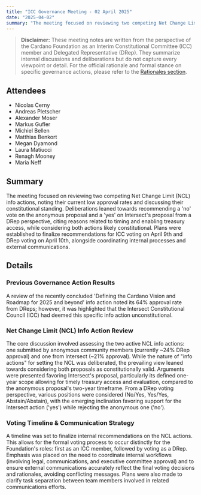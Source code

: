 ```yaml
---
title: "ICC Governance Meeting - 02 April 2025"
date: "2025-04-02"
summary: "The meeting focused on reviewing two competing Net Change Limit (NCL) info actions, noting their current low approval rates and discussing their constitutional standing. Deliberations leaned towards recommending a 'no' vote on the anonymous proposal and a 'yes' on Intersect's proposal from a DRep perspective, citing reasons related to timing and enabling treasury access, while considering both actions likely constitutional. Plans were established to finalize recommendations for ICC voting on April 9th and DRep voting on April 10th, alongside coordinating internal processes and external communications."
---
```


> **Disclaimer:** These meeting notes are written from the perspective of the Cardano Foundation as an Interim Constitutional Committee (ICC) member and Delegated Representative (DRep). They summarize internal discussions and deliberations but do not capture every viewpoint or detail. For the official rationale and formal stance on specific governance actions, please refer to the [Rationales section](../Rationales/README.md).

## Attendees  

- Nicolas Cerny
- Andreas Pletscher
- Alexander Moser
- Markus Gufler
- Michiel Bellen
- Matthias Benkort
- Megan Dyamond
- Laura Matiucci
- Renagh Mooney
- Maria Neff

## Summary  

The meeting focused on reviewing two competing Net Change Limit (NCL) info actions, noting their current low approval rates and discussing their constitutional standing. Deliberations leaned towards recommending a 'no' vote on the anonymous proposal and a 'yes' on Intersect's proposal from a DRep perspective, citing reasons related to timing and enabling treasury access, while considering both actions likely constitutional. Plans were established to finalize recommendations for ICC voting on April 9th and DRep voting on April 10th, alongside coordinating internal processes and external communications.

## Details  

### Previous Governance Action Results

A review of the recently concluded 'Defining the Cardano Vision and Roadmap for 2025 and beyond' info action noted its 64% approval rate from DReps; however, it was highlighted that the Intersect Constitutional Council (ICC) had deemed this specific info action unconstitutional.

### Net Change Limit (NCL) Info Action Review

The core discussion involved assessing the two active NCL info actions: one submitted by anonymous community members (currently ~24%  DRep approval) and one from Intersect (~21% approval). While the nature of "info actions" for setting the NCL was deliberated, the prevailing view leaned towards considering both proposals as constitutionally valid. Arguments were presented favoring Intersect's proposal, particularly its defined one-year scope allowing for timely treasury access and evaluation, compared to the anonymous proposal's two-year timeframe. From a DRep voting perspective, various positions were considered (No/Yes, Yes/Yes, Abstain/Abstain), with the emerging inclination favoring support for the Intersect action ('yes') while rejecting the anonymous one ('no').

### Voting Timeline & Communication Strategy

A timeline was set to finalize internal recommendations on the NCL actions. This allows for the formal voting process to occur distinctly for the Foundation's roles: first as an ICC member, followed by voting as a DRep. Emphasis was placed on the need to coordinate internal workflows (involving legal, communications, and executive committee approval) and to ensure external communications accurately reflect the final voting decisions and rationales, avoiding conflicting messages. Plans were also made to clarify task separation between team members involved in related communications efforts.
